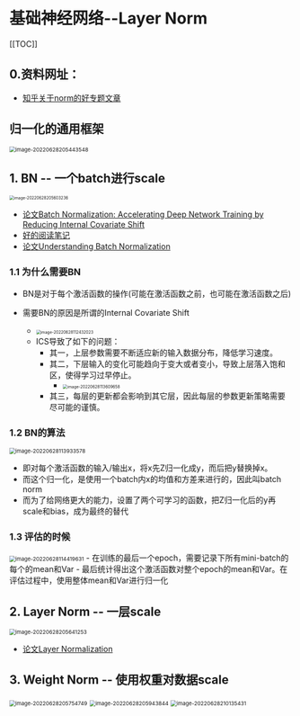 # 基础神经网络--Layer Norm

[[TOC]]

## 0.资料网址：

- [知乎关于norm的好专题文章](https://zhuanlan.zhihu.com/p/33173246)

## 归一化的通用框架

<img src="./pic/image-20220628205443548.png" alt="image-20220628205443548" style="zoom:67%;" />

## 1. BN -- 一个batch进行scale

<img src="./pic/image-20220628205603236.png" alt="image-20220628205603236" style="zoom:50%;" />

- [论文Batch Normalization: Accelerating Deep Network Training by Reducing Internal Covariate Shift](http://proceedings.mlr.press/v37/ioffe15.pdf)
- [好的阅读笔记](https://blog.csdn.net/happynear/article/details/44238541)
- [论文Understanding Batch Normalization](https://proceedings.neurips.cc/paper/2018/file/36072923bfc3cf47745d704feb489480-Paper.pdf)

### 1.1 为什么需要BN

- BN是对于每个激活函数的操作(可能在激活函数之前，也可能在激活函数之后)

- 需要BN的原因是所谓的Internal Covariate Shift

  - <img src="./pic/image-20220628112432023-16563866733421.png" alt="image-20220628112432023" style="zoom:50%;" />
  - ICS导致了如下的问题：
    - 其一，上层参数需要不断适应新的输入数据分布，降低学习速度。
    - 其二，下层输入的变化可能趋向于变大或者变小，导致上层落入饱和区，使得学习过早停止。
      - <img src="./pic/image-20220628113609658-16563873709792.png" alt="image-20220628113609658" style="zoom:50%;" />
    - 其三，每层的更新都会影响到其它层，因此每层的参数更新策略需要尽可能的谨慎。

  

### 1.2 BN的算法

  <img src="./pic/image-20220628113933578-16563875756703.png" alt="image-20220628113933578" style="zoom:67%;" />

  - 即对每个激活函数的输入/输出x，将x先Z归一化成y，而后把y替换掉x。
  - 而这个归一化，是使用一个batch内x的均值和方差来进行的，因此叫batch norm
  - 而为了给网络更大的能力，设置了两个可学习的函数，把Z归一化后的y再scale和bias，成为最终的替代

### 1.3 评估的时候

<img src="./pic/image-20220628114419631-16563878611514.png" alt="image-20220628114419631" style="zoom:67%;" />
- 在训练的最后一个epoch，需要记录下所有mini-batch的每个的mean和Var
- 最后统计得出这个激活函数对整个epoch的mean和Var。在评估过程中，使用整体mean和Var进行归一化

## 2. Layer Norm -- 一层scale

<img src="./pic/image-20220628205641253.png" alt="image-20220628205641253" style="zoom: 67%;" />

- [论文Layer Normalization](https://arxiv.org/pdf/1607.06450.pdf)

## 3. Weight Norm -- 使用权重对数据scale

<img src="./pic/image-20220628205754749.png" alt="image-20220628205754749" style="zoom: 67%;" />

<img src="./pic/image-20220628205943844.png" alt="image-20220628205943844" style="zoom: 67%;" />

<img src="./pic/image-20220628210135431.png" alt="image-20220628210135431" style="zoom: 67%;" />